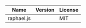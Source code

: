 | Name       | Version | License |
| ---------- | ------- | ------- |
| raphael.js |         | MIT     |
